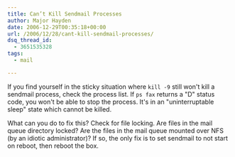 ```yaml
---
title: Can’t Kill Sendmail Processes
author: Major Hayden
date: 2006-12-29T00:35:18+00:00
url: /2006/12/28/cant-kill-sendmail-processes/
dsq_thread_id:
  - 3651535328
tags:
  - mail

---
```

If you find yourself in the sticky situation where `kill -9` still won't kill a sendmail process, check the process list. If `ps fax` returns a "D" status code, you won't be able to stop the process. It's in an "uninterruptable sleep" state which cannot be killed.

What can you do to fix this? Check for file locking. Are files in the mail queue directory locked? Are the files in the mail queue mounted over NFS (by an idiotic administrator)? If so, the only fix is to set sendmail to not start on reboot, then reboot the box.
